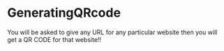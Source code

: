 # GeneratingQRcode



You will be asked to give any URL for any particular website then
you will get a QR CODE for that website!!